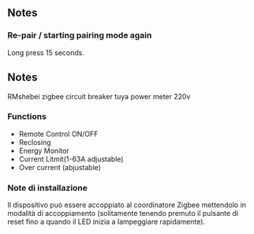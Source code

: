 <!-- Notes BEGIN -->
## Notes

### Re-pair / starting pairing mode again
Long press 15 seconds.

## Notes
RMshebei zigbee circuit breaker tuya power meter 220v

### Functions
- Remote Control ON/OFF
- Reclosing
- Energy Monitor
- Current Litmit(1-63A adjustable)
- Over current (abjustable)


### Note di installazione
Il dispositivo può essere accoppiato al coordinatore Zigbee mettendolo in modalità di accoppiamento (solitamente tenendo premuto il pulsante di reset fino a quando il LED inizia a lampeggiare rapidamente).
<!-- Notes END -->
